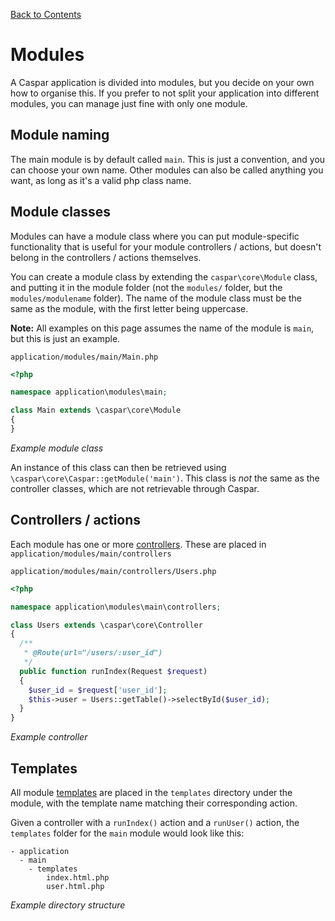[Back to Contents](README.md)

# Modules
A Caspar application is divided into modules, but you decide on your own how to organise this. If you prefer to not
split your application into different modules, you can manage just fine with only one module.

## Module naming
The main module is by default called `main`. This is just a convention, and you can choose your own name. Other modules
can also be called anything you want, as long as it's a valid php class name.

## Module classes
Modules can have a module class where you can put module-specific functionality that is useful for your module 
controllers / actions, but doesn't belong in the controllers / actions themselves.

You can create a module class by extending the `caspar\core\Module` class, and putting it in the module folder (not 
the `modules/` folder, but the `modules/modulename` folder). The name of the module class must be the same as the 
module, with the first letter being uppercase.

**Note:** All examples on this page assumes the name of the module is `main`, but this is just an example.

`application/modules/main/Main.php`
```php
<?php

namespace application\modules\main;

class Main extends \caspar\core\Module
{
}
```
*Example module class*

An instance of this class can then be retrieved using `\caspar\core\Caspar::getModule('main')`. This class is *not*
the same as the controller classes, which are not retrievable through Caspar.

## Controllers / actions
Each module has one or more [controllers](controllers.md). These are placed in `application/modules/main/controllers`

`application/modules/main/controllers/Users.php`
```php
<?php

namespace application\modules\main\controllers;

class Users extends \caspar\core\Controller
{
  /**
   * @Route(url="/users/:user_id")
   */
  public function runIndex(Request $request)
  {
    $user_id = $request['user_id'];
    $this->user = Users::getTable()->selectById($user_id);
  }
}
```
*Example controller*

## Templates
All module [templates](templates.md) are placed in the `templates` directory under the module, with the template name matching their 
corresponding action.

Given a controller with a `runIndex()` action and a `runUser()` action, the `templates` folder for the `main` module
would look like this:
```
- application
  - main
    - templates
        index.html.php
        user.html.php
```
*Example directory structure*

